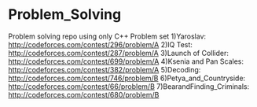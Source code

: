 # Problem_Solving
Problem solving repo using only C++
Problem set
1)Yaroslav: http://codeforces.com/contest/296/problem/A
2)IQ Test: http://codeforces.com/contest/287/problem/A
3)Launch of Collider: http://codeforces.com/contest/699/problem/A
4)Ksenia and Pan Scales: http://codeforces.com/contest/382/problem/A
5)Decoding: http://codeforces.com/contest/746/problem/B
6)Petya_and_Countryside: http://codeforces.com/contest/66/problem/B
7)BearandFinding_Criminals: http://codeforces.com/contest/680/problem/B